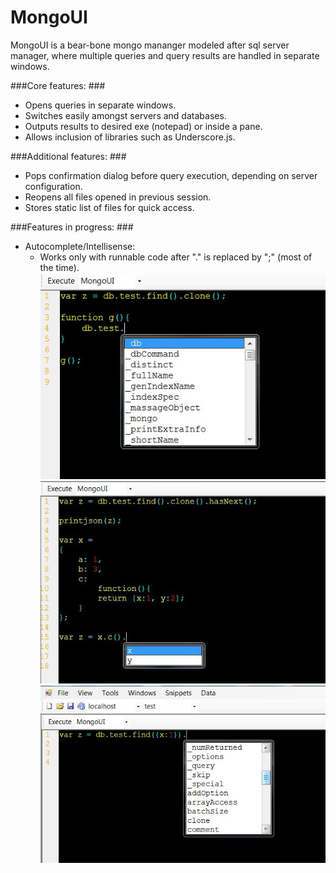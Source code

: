 MongoUI
=======

MongoUI is a bear-bone mongo mananger modeled after sql server manager, where multiple queries and query results are handled in separate windows.  

###Core features: ###

  - Opens queries in separate windows.
  - Switches easily amongst servers and databases.
  - Outputs results to desired exe (notepad) or inside a pane.
  - Allows inclusion of libraries such as Underscore.js.


###Additional features: ###

  - Pops confirmation dialog before query execution, depending on server configuration.</td></tr>
  - Reopens all files opened in previous session.</td></tr>
  - Stores static list of files for quick access.</td></tr>

###Features in progress: ###

  - Autocomplete/Intellisense:
    - Works only with runnable code after "." is replaced by ";" (most of the time).
    <img src="Images/AutoComplete.jpg"></image>
    <img src="Images/AutoComplete2.jpg"></image>
    <img src="Images/AutoComplete3.jpg"></image>


